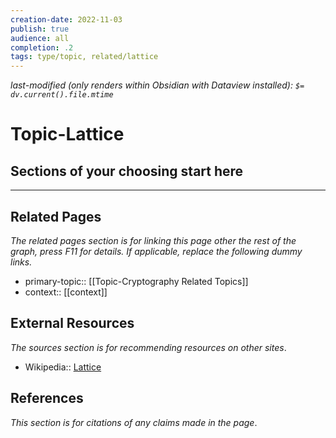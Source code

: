 ```yaml
---
creation-date: 2022-11-03
publish: true
audience: all
completion: .2
tags: type/topic, related/lattice
---
```

*last-modified (only renders within Obsidian with Dataview installed): `$= dv.current().file.mtime`*
# Topic-Lattice

## Sections of your choosing start here

---
## Related Pages
*The related pages section is for linking this page other the rest of the graph, press F11 for details. If applicable, replace the following dummy links.*
- primary-topic:: [[Topic-Cryptography Related Topics]]
- context:: \[\[context\]\]

## External Resources
*The sources section is for recommending resources on other sites*.
- Wikipedia:: [Lattice](https://en.wikipedia.org/wiki/Lattice_(group))

## References
*This section is for citations of any claims made in the page*.